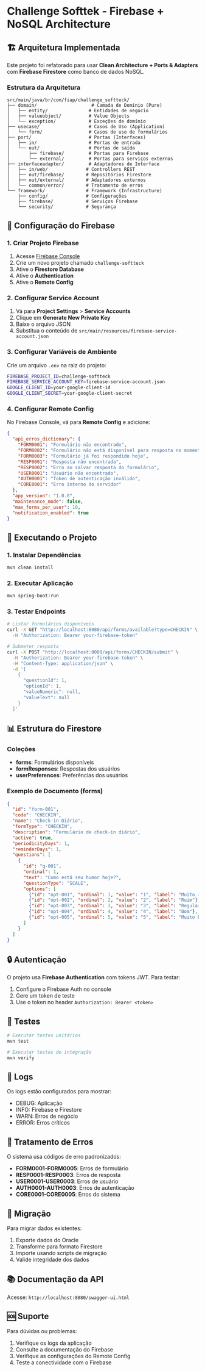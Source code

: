 # Challenge Softtek - Firebase + NoSQL Architecture

## 🏗️ Arquitetura Implementada

Este projeto foi refatorado para usar **Clean Architecture + Ports & Adapters** com **Firebase Firestore** como banco de dados NoSQL.

### Estrutura da Arquitetura

```
src/main/java/br/com/fiap/challenge_softteck/
├── domain/                    # Camada de Domínio (Pure)
│   ├── entity/               # Entidades de negócio
│   ├── valueobject/          # Value Objects
│   └── exception/            # Exceções de domínio
├── usecase/                  # Casos de Uso (Application)
│   └── form/                 # Casos de uso de formulários
├── port/                     # Portas (Interfaces)
│   ├── in/                   # Portas de entrada
│   └── out/                  # Portas de saída
│       ├── firebase/         # Portas para Firebase
│       └── external/         # Portas para serviços externos
├── interfaceadapter/         # Adaptadores de Interface
│   ├── in/web/              # Controllers REST
│   ├── out/firebase/        # Repositórios Firestore
│   ├── out/external/        # Adaptadores externos
│   └── common/error/        # Tratamento de erros
└── framework/               # Framework (Infrastructure)
    ├── config/              # Configurações
    ├── firebase/            # Serviços Firebase
    └── security/            # Segurança
```

## 🔧 Configuração do Firebase

### 1. Criar Projeto Firebase

1. Acesse [Firebase Console](https://console.firebase.google.com/)
2. Crie um novo projeto chamado `challenge-softteck`
3. Ative o **Firestore Database**
4. Ative o **Authentication**
5. Ative o **Remote Config**

### 2. Configurar Service Account

1. Vá para **Project Settings** > **Service Accounts**
2. Clique em **Generate New Private Key**
3. Baixe o arquivo JSON
4. Substitua o conteúdo de `src/main/resources/firebase-service-account.json`

### 3. Configurar Variáveis de Ambiente

Crie um arquivo `.env` na raiz do projeto:

```bash
FIREBASE_PROJECT_ID=challenge-softteck
FIREBASE_SERVICE_ACCOUNT_KEY=firebase-service-account.json
GOOGLE_CLIENT_ID=your-google-client-id
GOOGLE_CLIENT_SECRET=your-google-client-secret
```

### 4. Configurar Remote Config

No Firebase Console, vá para **Remote Config** e adicione:

```json
{
  "api_erros_dictionary": {
    "FORM0001": "Formulário não encontrado",
    "FORM0002": "Formulário não está disponível para resposta no momento",
    "FORM0003": "Formulário já foi respondido hoje",
    "RESP0001": "Resposta não encontrada",
    "RESP0002": "Erro ao salvar resposta do formulário",
    "USER0001": "Usuário não encontrado",
    "AUTH0001": "Token de autenticação inválido",
    "CORE0001": "Erro interno do servidor"
  },
  "app_version": "1.0.0",
  "maintenance_mode": false,
  "max_forms_per_user": 10,
  "notification_enabled": true
}
```

## 🚀 Executando o Projeto

### 1. Instalar Dependências

```bash
mvn clean install
```

### 2. Executar Aplicação

```bash
mvn spring-boot:run
```

### 3. Testar Endpoints

```bash
# Listar formulários disponíveis
curl -X GET "http://localhost:8080/api/forms/available?type=CHECKIN" \
  -H "Authorization: Bearer your-firebase-token"

# Submeter resposta
curl -X POST "http://localhost:8080/api/forms/CHECKIN/submit" \
  -H "Authorization: Bearer your-firebase-token" \
  -H "Content-Type: application/json" \
  -d '[
    {
      "questionId": 1,
      "optionId": 1,
      "valueNumeric": null,
      "valueText": null
    }
  ]'
```

## 📊 Estrutura do Firestore

### Coleções

- **forms**: Formulários disponíveis
- **formResponses**: Respostas dos usuários
- **userPreferences**: Preferências dos usuários

### Exemplo de Documento (forms)

```json
{
  "id": "form-001",
  "code": "CHECKIN",
  "name": "Check-in Diário",
  "formType": "CHECKIN",
  "description": "Formulário de check-in diário",
  "active": true,
  "periodicityDays": 1,
  "reminderDays": 1,
  "questions": [
    {
      "id": "q-001",
      "ordinal": 1,
      "text": "Como está seu humor hoje?",
      "questionType": "SCALE",
      "options": [
        {"id": "opt-001", "ordinal": 1, "value": "1", "label": "Muito ruim"},
        {"id": "opt-002", "ordinal": 2, "value": "2", "label": "Ruim"},
        {"id": "opt-003", "ordinal": 3, "value": "3", "label": "Regular"},
        {"id": "opt-004", "ordinal": 4, "value": "4", "label": "Bom"},
        {"id": "opt-005", "ordinal": 5, "value": "5", "label": "Muito bom"}
      ]
    }
  ]
}
```

## 🔒 Autenticação

O projeto usa **Firebase Authentication** com tokens JWT. Para testar:

1. Configure o Firebase Auth no console
2. Gere um token de teste
3. Use o token no header `Authorization: Bearer <token>`

## 🧪 Testes

```bash
# Executar testes unitários
mvn test

# Executar testes de integração
mvn verify
```

## 📝 Logs

Os logs estão configurados para mostrar:
- DEBUG: Aplicação
- INFO: Firebase e Firestore
- WARN: Erros de negócio
- ERROR: Erros críticos

## 🚨 Tratamento de Erros

O sistema usa códigos de erro padronizados:

- **FORM0001-FORM0005**: Erros de formulário
- **RESP0001-RESP0003**: Erros de resposta
- **USER0001-USER0003**: Erros de usuário
- **AUTH0001-AUTH0003**: Erros de autenticação
- **CORE0001-CORE0005**: Erros do sistema

## 🔄 Migração

Para migrar dados existentes:

1. Exporte dados do Oracle
2. Transforme para formato Firestore
3. Importe usando scripts de migração
4. Valide integridade dos dados

## 📚 Documentação da API

Acesse: `http://localhost:8080/swagger-ui.html`

## 🆘 Suporte

Para dúvidas ou problemas:
1. Verifique os logs da aplicação
2. Consulte a documentação do Firebase
3. Verifique as configurações do Remote Config
4. Teste a conectividade com o Firebase
